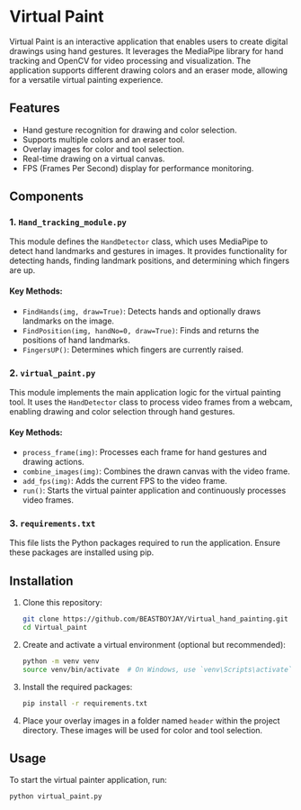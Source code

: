 # Virtual Paint

Virtual Paint is an interactive application that enables users to create digital drawings using hand gestures. It leverages the MediaPipe library for hand tracking and OpenCV for video processing and visualization. The application supports different drawing colors and an eraser mode, allowing for a versatile virtual painting experience.

## Features

- Hand gesture recognition for drawing and color selection.
- Supports multiple colors and an eraser tool.
- Overlay images for color and tool selection.
- Real-time drawing on a virtual canvas.
- FPS (Frames Per Second) display for performance monitoring.

## Components

### 1. `Hand_tracking_module.py`

This module defines the `HandDetector` class, which uses MediaPipe to detect hand landmarks and gestures in images. It provides functionality for detecting hands, finding landmark positions, and determining which fingers are up.

#### Key Methods:
- `FindHands(img, draw=True)`: Detects hands and optionally draws landmarks on the image.
- `FindPosition(img, handNo=0, draw=True)`: Finds and returns the positions of hand landmarks.
- `FingersUP()`: Determines which fingers are currently raised.

### 2. `virtual_paint.py`

This module implements the main application logic for the virtual painting tool. It uses the `HandDetector` class to process video frames from a webcam, enabling drawing and color selection through hand gestures.

#### Key Methods:
- `process_frame(img)`: Processes each frame for hand gestures and drawing actions.
- `combine_images(img)`: Combines the drawn canvas with the video frame.
- `add_fps(img)`: Adds the current FPS to the video frame.
- `run()`: Starts the virtual painter application and continuously processes video frames.

### 3. `requirements.txt`

This file lists the Python packages required to run the application. Ensure these packages are installed using pip.



## Installation

1. Clone this repository:
    ```bash
    git clone https://github.com/BEASTBOYJAY/Virtual_hand_painting.git
    cd Virtual_paint
    ```

2. Create and activate a virtual environment (optional but recommended):
    ```bash
    python -m venv venv
    source venv/bin/activate  # On Windows, use `venv\Scripts\activate`
    ```

3. Install the required packages:
    ```bash
    pip install -r requirements.txt
    ```

4. Place your overlay images in a folder named `header` within the project directory. These images will be used for color and tool selection.

## Usage

To start the virtual painter application, run:

```bash
python virtual_paint.py
